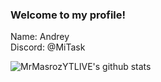 ### Welcome to my profile!

Name: Andrey \
Discord: @MiTask

![MrMasrozYTLIVE's github stats](https://github-readme-stats.vercel.app/api?username=mrmasrozytlive&show_icons=true&theme=synthwave&count_private=true)
